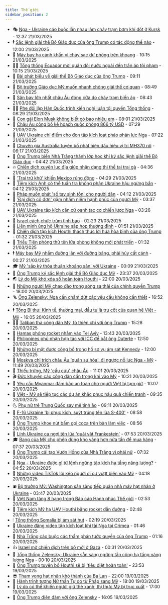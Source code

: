 ```yaml
---
title: Thế giới
sidebar_position: 2
---
```


<!-- vnexpress-the-gioi:START -->
- 🎭 [Nga - Ukraine cáo buộc lẫn nhau làm cháy trạm bơm khí đốt ở Kursk](https://vnexpress.net/nga-ukraine-cao-buoc-lan-nhau-lam-chay-tram-bom-khi-dot-o-kursk-4864343.html) - 12:37 21/03/2025
- 🕴 [Sắc lệnh giải thể Bộ Giáo dục của ông Trump có tác động thế nào](https://vnexpress.net/sac-lenh-giai-the-bo-giao-duc-cua-ong-trump-co-tac-dong-the-nao-4863981.html) - 12:00 21/03/2025
- 🤭 [Máy bay hạ cánh khẩn vì cháy sạc dự phòng trên khoang](https://vnexpress.net/may-bay-ha-canh-khan-vi-chay-sac-du-phong-tren-khoang-4864318.html) - 10:15 21/03/2025
- 🧑‍💻 [Tổng thống Ecuador mời quân đội nước ngoài đến trấn áp tội phạm](https://vnexpress.net/tong-thong-ecuador-moi-quan-doi-nuoc-ngoai-den-tran-ap-toi-pham-4864290.html) - 10:15 21/03/2025
- 🦏 [Bài phát biểu về giải thể Bộ Giáo dục của ông Trump](https://vnexpress.net/bai-phat-bieu-ve-giai-the-bo-giao-duc-cua-ong-trump-4864272.html) - 09:11 21/03/2025
- 🦒 [Bộ trưởng Giáo dục Mỹ muốn nhanh chóng giải thể cơ quan](https://vnexpress.net/bo-truong-giao-duc-my-muon-nhanh-chong-giai-the-co-quan-4864128.html) - 08:49 21/03/2025
- 🌈 [Sân bay lớn nhất châu Âu đóng cửa do cháy trạm biến áp](https://vnexpress.net/san-bay-lon-nhat-chau-au-dong-cua-do-chay-tram-bien-ap-4864210.html) - 08:43 21/03/2025
- 🧑‍🏫 [Phe đối lập Hàn Quốc trình kiến nghị luận tội quyền Tổng thống](https://vnexpress.net/phe-doi-lap-han-quoc-trinh-kien-nghi-luan-toi-quyen-tong-thong-4864232.html) - 08:29 21/03/2025
- 🐲 [Con gái Elon Musk không biết có bao nhiêu em](https://vnexpress.net/con-gai-elon-musk-khong-biet-co-bao-nhieu-em-4864105.html) - 08:01 21/03/2025
- 🦒 [Châu Âu công bố kế hoạch quốc phòng 866 tỷ USD](https://vnexpress.net/chau-au-cong-bo-ke-hoach-quoc-phong-866-ty-usd-4864111.html) - 07:29 21/03/2025
- 🐻 [UAV Ukraine chỉ điểm cho đòn tập kích loạt pháo phản lực Nga](https://vnexpress.net/uav-ukraine-chi-diem-cho-don-tap-kich-loat-phao-phan-luc-nga-4864130.html) - 07:22 21/03/2025
- 🚀 [Chuyên gia Australia tuyên bố phát hiện dấu hiệu vị trí MH370 rơi](https://vnexpress.net/chuyen-gia-australia-tuyen-bo-phat-hien-dau-hieu-vi-tri-mh370-roi-4864049.html) - 06:17 21/03/2025
- 🥰 [Ông Trump biến Nhà Trắng thành lớp học khi ký sắc lệnh giải thể Bộ Giáo dục](https://vnexpress.net/ong-trump-bien-nha-trang-thanh-lop-hoc-khi-ky-sac-lenh-giai-the-bo-giao-duc-4864058.html) - 04:42 21/03/2025
- 🔥 [Chiến dịch xuyên lục địa giúp nhận dạng thi thể tại trại gà](https://vnexpress.net/chien-dich-xuyen-luc-dia-giup-nhan-dang-thi-the-tai-trai-ga-4864075.html) - 04:36 21/03/2025
- 🥳 [&#39;Trại trừ khử&#39; khiến Mexico rúng động](https://vnexpress.net/trai-tru-khu-khien-mexico-rung-dong-4864040.html) - 04:29 21/03/2025
- 💼 [Tiêm kích Anh có thể tuần tra không phận Ukraine hậu ngừng bắn](https://vnexpress.net/tiem-kich-anh-co-the-tuan-tra-khong-phan-ukraine-hau-ngung-ban-4864030.html) - 04:12 21/03/2025
- 🤡 [Pháp muốn phát &#39;sổ tay sinh tồn&#39; cho người dân](https://vnexpress.net/phap-muon-phat-so-tay-sinh-ton-cho-nguoi-dan-4863883.html) - 04:12 21/03/2025
- 🌁 [&#39;Đại dịch cô đơn&#39; gặm nhấm niềm hạnh phúc của người Mỹ](https://vnexpress.net/dai-dich-co-don-gam-nham-niem-hanh-phuc-cua-nguoi-my-4863990.html) - 03:37 21/03/2025
- 🤩 [UAV Ukraine tập kích căn cứ oanh tạc cơ chiến lược Nga](https://vnexpress.net/uav-ukraine-tap-kich-can-cu-oanh-tac-co-chien-luoc-nga-4863997.html) - 03:26 21/03/2025
- 🎉 [Israel cách chức trùm tình báo](https://vnexpress.net/israel-cach-chuc-trum-tinh-bao-4863989.html) - 02:23 21/03/2025
- 🎉 [Liên minh ủng hộ Ukraine sắp họp thượng đỉnh](https://vnexpress.net/lien-minh-ung-ho-ukraine-sap-hop-thuong-dinh-4863975.html) - 01:51 21/03/2025
- 🌁 [Chiến dịch tập kích Houthi thách thức lời hứa hòa bình của ông Trump](https://vnexpress.net/chien-dich-tap-kich-houthi-thach-thuc-loi-hua-hoa-binh-cua-ong-trump-4863539.html) - 01:32 21/03/2025
- 🌊 [Triều Tiên phóng thử tên lửa phòng không mới phát triển](https://vnexpress.net/trieu-tien-phong-thu-ten-lua-phong-khong-moi-phat-trien-4863999.html) - 01:32 21/03/2025
- 🕴 [Máy bay Mỹ nhầm đường lăn với đường băng, phải hủy cất cánh](https://vnexpress.net/may-bay-my-nham-duong-lan-voi-duong-bang-phai-huy-cat-canh-4863972.html) - 00:27 21/03/2025
- 🎓 [Mỹ &#39;sắp ký thỏa thuận khoáng sản&#39; với Ukraine](https://vnexpress.net/my-sap-ky-thoa-thuan-khoang-san-voi-ukraine-4863969.html) - 00:09 21/03/2025
- 🦩 [Ông Trump ký sắc lệnh giải thể Bộ Giáo dục Mỹ](https://vnexpress.net/ong-trump-ky-sac-lenh-giai-the-bo-giao-duc-my-4863968.html) - 23:37 20/03/2025
- 🌏 [Lý do Mỹ khó xóa sổ hoàn toàn Houthi](https://vnexpress.net/ly-do-my-kho-xoa-so-hoan-toan-houthi-4863281.html) - 22:00 20/03/2025
- 🌋 [Những người Mỹ chao đảo trong sóng sa thải của chính quyền Trump](https://vnexpress.net/nhung-nguoi-my-chao-dao-trong-song-sa-thai-cua-chinh-quyen-trump-4863048.html) - 18:00 20/03/2025
- 🪜 [Ông Zelensky: Nga cần chấm dứt các yêu cầu không cần thiết](https://vnexpress.net/ong-zelensky-nga-can-cham-dut-cac-yeu-cau-khong-can-thiet-4863926.html) - 16:52 20/03/2025
- 🕴 [Tổng Bí thư: Kinh tế, thương mại, đầu tư là trụ cột của quan hệ Việt - Mỹ](https://vnexpress.net/tong-bi-thu-kinh-te-thuong-mai-dau-tu-la-tru-cot-cua-quan-he-viet-my-4863944.html) - 16:05 20/03/2025
- 🧑‍🏫 [Taliban thả công dân Mỹ, tỏ thiện chí với ông Trump](https://vnexpress.net/taliban-tha-cong-dan-my-to-thien-chi-voi-ong-trump-4863933.html) - 15:28 20/03/2025
- 🌮 [Hamas phóng rocket nhằm vào Tel Aviv](https://vnexpress.net/hamas-phong-rocket-nham-vao-tel-aviv-4863906.html) - 13:43 20/03/2025
- 🚦 [Philippines phủ nhận hợp tác với ICC để bắt ông Duterte](https://vnexpress.net/philippines-phu-nhan-hop-tac-voi-icc-de-bat-ong-duterte-4863890.html) - 12:50 20/03/2025
- 💫 [Những bí mật được công bố trong hồ sơ vụ ám sát Kennedy](https://vnexpress.net/nhung-bi-mat-duoc-cong-bo-trong-ho-so-vu-am-sat-kennedy-vnepre-4863537.html) - 12:00 20/03/2025
- 🤡 [Moskva chỉ trích châu Âu &#39;quân sự hóa&#39;, đi ngược nỗ lực Nga - Mỹ](https://vnexpress.net/moskva-chi-trich-chau-au-quan-su-hoa-di-nguoc-no-luc-nga-my-4863887.html) - 11:49 20/03/2025
- 🦣 [Thiếu trứng, Mỹ &#39;cầu cứu&#39; châu Âu](https://vnexpress.net/thieu-trung-my-cau-cuu-chau-au-4863627.html) - 11:01 20/03/2025
- 🎬 [Đức khuyến cáo công dân cẩn trọng khi vào Mỹ](https://vnexpress.net/duc-khuyen-cao-cong-dan-can-trong-khi-vao-my-4863834.html) - 10:21 20/03/2025
- 🎉 [Yêu cầu Myanmar đảm bảo an toàn cho người Việt bị tạm giữ](https://vnexpress.net/yeu-cau-myanmar-dam-bao-an-toan-cho-nguoi-viet-bi-tam-giu-4863853.html) - 10:07 20/03/2025
- 🎡 [Việt - Mỹ sẽ tiếp tục các dự án khắc phục hậu quả chiến tranh](https://vnexpress.net/viet-my-se-tiep-tuc-cac-du-an-khac-phuc-hau-qua-chien-tranh-4863839.html) - 09:35 20/03/2025
- 🌜 [Phụ nữ trẻ Trung Quốc say mê tình ảo](https://vnexpress.net/phu-nu-tre-trung-quoc-say-me-tinh-ao-4863719.html) - 09:11 20/03/2025
- 🎡 [F-16 Ukraine &#39;bị phục kích, suýt trúng tên lửa S-400&#39;](https://vnexpress.net/f-16-ukraine-bi-phuc-kich-suyt-trung-ten-lua-s-400-4863747.html) - 08:58 20/03/2025
- 🤗 [Ông Trump khoe nút bấm gọi coca trên bàn làm việc](https://vnexpress.net/ong-trump-khoe-nut-bam-goi-coca-tren-ban-lam-viec-4863758.html) - 08:56 20/03/2025
- 🦩 [Lính Ukraine ca ngợi tên lửa &#39;quái vật Frankestein&#39;](https://vnexpress.net/linh-ukraine-ca-ngoi-ten-lua-quai-vat-frankestein-4863628.html) - 07:53 20/03/2025
- 🎓 [Bang của Mỹ cho phép dùng kho vàng hơn nửa tấn để mua hàng](https://vnexpress.net/bang-cua-my-cho-phep-dung-kho-vang-hon-nua-tan-de-mua-hang-4863658.html) - 07:37 20/03/2025
- 🌁 [Ông Trump cải tạo Vườn Hồng của Nhà Trắng vì phái nữ](https://vnexpress.net/ong-trump-cai-tao-vuon-hong-cua-nha-trang-vi-phai-nu-4863590.html) - 07:32 20/03/2025
- 🤩 [Nga - Ukraine được gì từ lệnh ngừng tập kích hạ tầng năng lượng?](https://vnexpress.net/nga-ukraine-duoc-gi-tu-lenh-ngung-tap-kich-ha-tang-nang-luong-4863526.html) - 04:52 20/03/2025
- 👹 [Những video TikTok lôi kéo người di cư vượt biên vào Mỹ](https://vnexpress.net/nhung-video-tiktok-loi-keo-nguoi-di-cu-vuot-bien-vao-my-4862825.html) - 04:18 20/03/2025
- ⛽️ [Bộ trưởng Mỹ: Washington sẵn sàng tiếp quản nhà máy hạt nhân ở Ukraine](https://vnexpress.net/bo-truong-my-washington-san-sang-tiep-quan-nha-may-hat-nhan-o-ukraine-4863554.html) - 03:47 20/03/2025
- 🚀 [Việt Nam tăng 8 hạng trong Báo cáo Hạnh phúc Thế giới](https://vnexpress.net/viet-nam-tang-8-hang-trong-bao-cao-hanh-phuc-the-gioi-4863591.html) - 02:53 20/03/2025
- 🎡 [Tiêm kích Mỹ hạ UAV Houthi bằng rocket dẫn đường](https://vnexpress.net/tiem-kich-my-ha-uav-houthi-bang-rocket-dan-duong-4863549.html) - 02:48 20/03/2025
- 🕯 [Tổng thống Somalia bị ám sát hụt](https://vnexpress.net/tong-thong-somalia-bi-am-sat-hut-4863553.html) - 02:19 20/03/2025
- 🐻 [Ukraine đăng video tập kích loạt khí tài Nga tại Crimea](https://vnexpress.net/ukraine-dang-video-tap-kich-loat-khi-tai-nga-tai-crimea-4863368.html) - 01:46 20/03/2025
- 🚦 [Nhà Trắng cáo buộc các thẩm phán tước quyền của ông Trump](https://vnexpress.net/nha-trang-cao-buoc-cac-tham-phan-tuoc-quyen-cua-ong-trump-4863510.html) - 01:16 20/03/2025
- 👍 [Israel mở chiến dịch trên bộ mới ở Gaza](https://vnexpress.net/israel-mo-chien-dich-tren-bo-moi-o-gaza-4863506.html) - 00:31 20/03/2025
- 🚀 [Tổng thống Zelensky: Ukraine sẵn sàng ngừng tấn công hạ tầng năng lượng Nga](https://vnexpress.net/tong-thong-zelensky-ukraine-san-sang-ngung-tan-cong-ha-tang-nang-luong-nga-4863503.html) - 00:10 20/03/2025
- 🌮 [Ông Trump tuyên bố Houthi sẽ bị &#39;tiêu diệt hoàn toàn&#39;](https://vnexpress.net/ong-trump-tuyen-bo-houthi-se-bi-tieu-diet-hoan-toan-4863491.html) - 23:53 19/03/2025
- 😎 [Tham vọng hạt nhân khó thành của Ba Lan](https://vnexpress.net/tham-vong-hat-nhan-kho-thanh-cua-ba-lan-4861139.html) - 22:00 19/03/2025
- 🐲 [Hành trình tượng Nữ thần Tự do từ Pháp sang Mỹ](https://vnexpress.net/hanh-trinh-tuong-nu-than-tu-do-tu-phap-sang-my-4862595.html) - 18:00 19/03/2025
- 💫 [Lý do có thể khiến người giữ thẻ xanh, thị thực Mỹ bị trục xuất](https://vnexpress.net/ly-do-co-the-khien-nguoi-giu-the-xanh-thi-thuc-my-bi-truc-xuat-vnepre-4862743.html) - 17:00 19/03/2025
- 👀 [Ông Trump điện đàm với ông Zelensky](https://vnexpress.net/ong-trump-dien-dam-voi-ong-zelensky-4863483.html) - 16:05 19/03/2025<!-- vnexpress-the-gioi:END -->